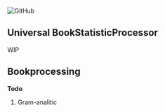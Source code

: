 ![GitHub](https://img.shields.io/github/license/soulllink/BooksProcessing)


## Universal BookStatisticProcessor

WIP

## Bookprocessing

**Todo**
1. Gram-analitic





